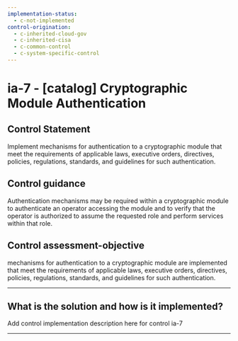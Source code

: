 ```yaml
---
implementation-status:
  - c-not-implemented
control-origination:
  - c-inherited-cloud-gov
  - c-inherited-cisa
  - c-common-control
  - c-system-specific-control
---
```


# ia-7 - \[catalog\] Cryptographic Module Authentication

## Control Statement

Implement mechanisms for authentication to a cryptographic module that meet the requirements of applicable laws, executive orders, directives, policies, regulations, standards, and guidelines for such authentication.

## Control guidance

Authentication mechanisms may be required within a cryptographic module to authenticate an operator accessing the module and to verify that the operator is authorized to assume the requested role and perform services within that role.

## Control assessment-objective

mechanisms for authentication to a cryptographic module are implemented that meet the requirements of applicable laws, executive orders, directives, policies, regulations, standards, and guidelines for such authentication.

______________________________________________________________________

## What is the solution and how is it implemented?

Add control implementation description here for control ia-7

______________________________________________________________________
